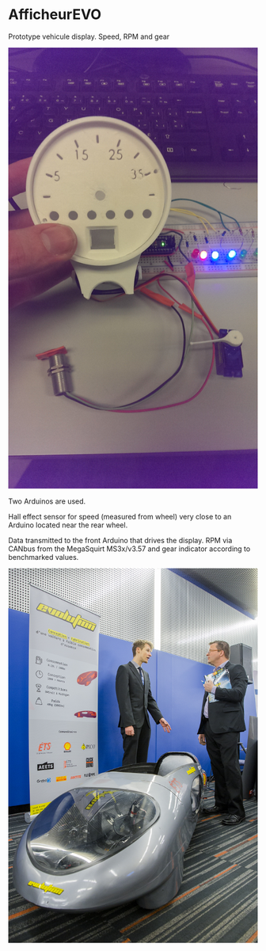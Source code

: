 # AfficheurEVO
Prototype vehicule display. Speed, RPM and gear <br />

<img src="https://raw.githubusercontent.com/Marcan21/AfficheurEVO/master/Images/IMAG4069.jpg">

Two Arduinos are used.

Hall effect sensor for speed (measured from wheel) very close to an Arduino located near the rear wheel. <br />

Data transmitted to the front Arduino that drives the display. RPM via CANbus from the MegaSquirt MS3x/v3.57 and gear indicator according to benchmarked values. <br />

<img src="https://raw.githubusercontent.com/Marcan21/AfficheurEVO/master/Images/EVO%20-ADRIQ.png">
